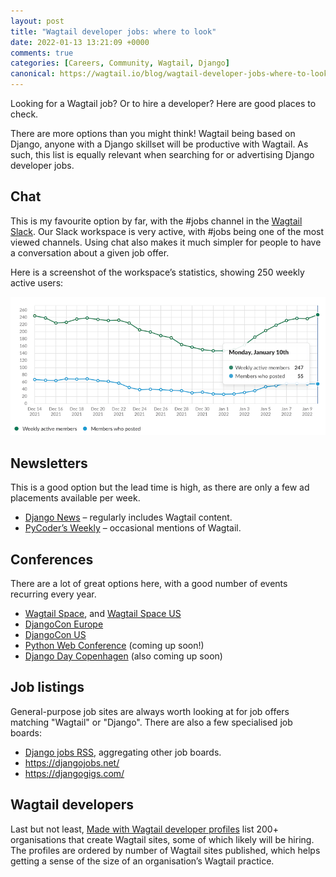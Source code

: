 ```yaml
---
layout: post
title: "Wagtail developer jobs: where to look"
date: 2022-01-13 13:21:09 +0000
comments: true
categories: [Careers, Community, Wagtail, Django]
canonical: https://wagtail.io/blog/wagtail-developer-jobs-where-to-look/
---
```


Looking for a Wagtail job? Or to hire a developer? Here are good places to check.

<!-- more -->

There are more options than you might think! Wagtail being based on Django, anyone with a Django skillset will be productive with Wagtail. As such, this list is equally relevant when searching for or advertising Django developer jobs.

## Chat

This is my favourite option by far, with the #jobs channel in the [Wagtail Slack](https://github.com/wagtail/wagtail/wiki/Slack). Our Slack workspace is very active, with #jobs being one of the most viewed channels. Using chat also makes it much simpler for people to have a conversation about a given job offer.

Here is a screenshot of the workspace’s statistics, showing 250 weekly active users:

[![Line chart of Weekly active members and messages posted, over December 2021 and January 2022. For Monday 10/01, there were 247 active members and 55 who posted messages](/images/blog/wagtail-developer-jobs-where-to-look/wagtailcms-stats-slack.png)](/images/blog/wagtail-developer-jobs-where-to-look/wagtailcms-stats-slack.png)

## Newsletters

This is a good option but the lead time is high, as there are only a few ad placements available per week.

- [Django News](https://django-news.com/) – regularly includes Wagtail content.
- [PyCoder’s Weekly](https://pycoders.com/) – occasional mentions of Wagtail.

## Conferences

There are a lot of great options here, with a good number of events recurring every year.

- [Wagtail Space](https://www.wagtail.space/), and [Wagtail Space US](https://us.wagtail.space/)
- [DjangoCon Europe](https://2021.djangocon.eu/)
- [DjangoCon US](https://djangocon.us/)
- [Python Web Conference](https://2022.pythonwebconf.com/) (coming up soon!)
- [Django Day Copenhagen](https://djangoday.dk/) (also coming up soon)

## Job listings

General-purpose job sites are always worth looking at for job offers matching "Wagtail" or "Django". There are also a few specialised job boards:

- [Django jobs RSS](https://www.djangoproject.com/community/jobs/), aggregating other job boards.
- <https://djangojobs.net/>
- <https://djangogigs.com/>

## Wagtail developers

Last but not least, [Made with Wagtail developer profiles](https://madewithwagtail.org/developers/) list 200+ organisations that create Wagtail sites, some of which likely will be hiring. The profiles are ordered by number of Wagtail sites published, which helps getting a sense of the size of an organisation’s Wagtail practice.

